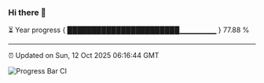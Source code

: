 ### Hi there 👋

⏳ Year progress { ███████████████████████▁▁▁▁▁▁▁ } 77.88 %

---

⏰ Updated on Sun, 12 Oct 2025 06:16:44 GMT

![Progress Bar CI](https://github.com/code-lakshay/GitHub-Actions-Demo/workflows/Progress%20Bar%20CI/badge.svg)
